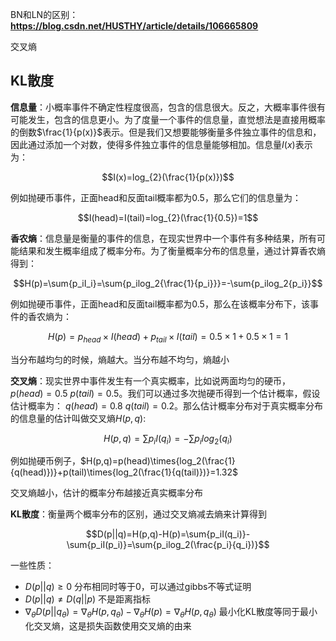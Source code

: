 BN和LN的区别：**https://blog.csdn.net/HUSTHY/article/details/106665809**

交叉熵

## KL散度

**信息量**：小概率事件不确定性程度很高，包含的信息很大。反之，大概率事件很有可能发生，包含的信息更小。为了度量一个事件的信息量，直觉想法是直接用概率的倒数$\frac{1}{p(x)}$表示。但是我们又想要能够衡量多件独立事件的信息和，因此通过添加一个对数，使得多件独立事件的信息量能够相加。信息量$I(x)$表示为：

$$I(x)=log_{2}(\frac{1}{p(x)})$$

例如抛硬币事件，正面head和反面tail概率都为0.5，那么它们的信息量为：

$$I(head)=I(tail)=log_{2}(\frac{1}{0.5})=1$$

**香农熵**：信息量是衡量的事件的信息，在现实世界中一个事件有多种结果，所有可能结果和发生概率组成了概率分布。为了衡量概率分布的信息量，通过计算香农熵得到：

$$H(p)=\sum{p_iI_i}=\sum{p_ilog_2{\frac{1}{p_i}}}=-\sum{p_ilog_2{p_i}}$$

例如抛硬币事件，正面head和反面tail概率都为0.5，那么在该概率分布下，该事件的香农熵为：

$$H(p)=p_{head}\times{I(head)}+p_{tail}\times{I(tail)}=0.5\times1+0.5\times1=1$$

当分布越均匀的时候，熵越大。当分布越不均匀，熵越小

**交叉熵**：现实世界中事件发生有一个真实概率，比如说两面均匀的硬币，$p(head)=0.5$ $p(tail)=0.5$。我们可以通过多次抛硬币得到一个估计概率，假设估计概率为： $q(head)=0.8$ $q(tail)=0.2$。那么估计概率分布对于真实概率分布的信息量的估计叫做交叉熵$H(p,q)$:

$$H(p,q)=\sum{p_iI(q_i)}=-\sum{p_ilog_2(q_i)}$$

例如抛硬币例子，$H(p,q)=p(head)\times{log_2(\frac{1}{q(head)})}+p(tail)\times{log_2(\frac{1}{q(tail)})}=1.32$

交叉熵越小，估计的概率分布越接近真实概率分布

**KL散度**：衡量两个概率分布的区别，通过交叉熵减去熵来计算得到

$$D(p||q)=H(p,q)-H(p)=\sum{p_iI(q_i)}-\sum{p_iI(p_i)}=\sum{p_ilog_2(\frac{p_i}{q_i})}$$

一些性质：

- $D(p||q) \geq 0$ 分布相同时等于0，可以通过gibbs不等式证明
- $D(p||q) \neq D(q||p)$  不是距离指标
- $\nabla_{\theta}D(p||q_\theta)=\nabla_{\theta}H(p,q_\theta)-\nabla_{\theta}H(p)=\nabla_{\theta}H(p,q_\theta)$ 最小化KL散度等同于最小化交叉熵，这是损失函数使用交叉熵的由来 
